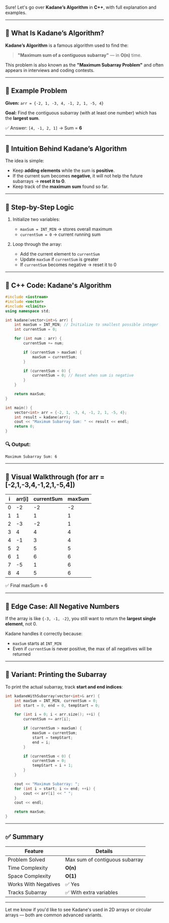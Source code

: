 Sure! Let's go over **Kadane’s Algorithm** in **C++**, with full explanation and examples.

---

## 🔹 What Is Kadane’s Algorithm?

**Kadane’s Algorithm** is a famous algorithm used to find the:

> **"Maximum sum of a contiguous subarray"**
> — in **O(n)** time.

This problem is also known as the **"Maximum Subarray Problem"** and often appears in interviews and coding contests.

---

## 🔸 Example Problem

**Given:**
`arr = {-2, 1, -3, 4, -1, 2, 1, -5, 4}`

**Goal:**
Find the contiguous subarray (with at least one number) which has the **largest sum**.

✅ Answer:
`[4, -1, 2, 1]` → Sum = **6**

---

## 🔹 Intuition Behind Kadane’s Algorithm

The idea is simple:

* Keep **adding elements** while the sum is **positive**.
* If the current sum becomes **negative**, it will not help the future subarrays → **reset it to 0**.
* Keep track of the **maximum sum** found so far.

---

## 🔸 Step-by-Step Logic

1. Initialize two variables:

   * `maxSum = INT_MIN` → stores overall maximum
   * `currentSum = 0`   → current running sum

2. Loop through the array:

   * Add the current element to `currentSum`
   * Update `maxSum` if `currentSum` is greater
   * If `currentSum` becomes negative → reset it to 0

---

## 🔹 C++ Code: Kadane's Algorithm

```cpp
#include <iostream>
#include <vector>
#include <climits>
using namespace std;

int kadane(vector<int>& arr) {
    int maxSum = INT_MIN; // Initialize to smallest possible integer
    int currentSum = 0;

    for (int num : arr) {
        currentSum += num;

        if (currentSum > maxSum) {
            maxSum = currentSum;
        }

        if (currentSum < 0) {
            currentSum = 0; // Reset when sum is negative
        }
    }

    return maxSum;
}

int main() {
    vector<int> arr = {-2, 1, -3, 4, -1, 2, 1, -5, 4};
    int result = kadane(arr);
    cout << "Maximum Subarray Sum: " << result << endl;
    return 0;
}
```

### 🔍 Output:

```
Maximum Subarray Sum: 6
```

---

## 🔸 Visual Walkthrough (for arr = \[-2,1,-3,4,-1,2,1,-5,4])

| i | arr\[i] | currentSum | maxSum |
| - | ------- | ---------- | ------ |
| 0 | -2      | -2         | -2     |
| 1 | 1       | 1          | 1      |
| 2 | -3      | -2         | 1      |
| 3 | 4       | 4          | 4      |
| 4 | -1      | 3          | 4      |
| 5 | 2       | 5          | 5      |
| 6 | 1       | 6          | 6      |
| 7 | -5      | 1          | 6      |
| 8 | 4       | 5          | 6      |

✅ Final maxSum = 6

---

## 🔹 Edge Case: All Negative Numbers

If the array is like `{-3, -1, -2}`, you still want to return the **largest single element**, not 0.

Kadane handles it correctly because:

* `maxSum` starts at `INT_MIN`
* Even if `currentSum` is never positive, the max of all negatives will be returned

---

## 🔸 Variant: Printing the Subarray

To print the actual subarray, track **start and end indices**:

```cpp
int kadaneWithSubarray(vector<int>& arr) {
    int maxSum = INT_MIN, currentSum = 0;
    int start = 0, end = 0, tempStart = 0;

    for (int i = 0; i < arr.size(); ++i) {
        currentSum += arr[i];

        if (currentSum > maxSum) {
            maxSum = currentSum;
            start = tempStart;
            end = i;
        }

        if (currentSum < 0) {
            currentSum = 0;
            tempStart = i + 1;
        }
    }

    cout << "Maximum Subarray: ";
    for (int i = start; i <= end; ++i) {
        cout << arr[i] << " ";
    }
    cout << endl;

    return maxSum;
}
```

---

## ✅ Summary

| Feature              | Details                        |
| -------------------- | ------------------------------ |
| Problem Solved       | Max sum of contiguous subarray |
| Time Complexity      | **O(n)**                       |
| Space Complexity     | **O(1)**                       |
| Works With Negatives | ✅ Yes                          |
| Tracks Subarray      | ✅ With extra variables         |

---

Let me know if you'd like to see Kadane's used in 2D arrays or circular arrays — both are common advanced variants.
